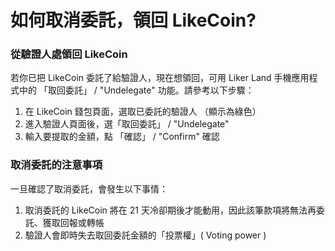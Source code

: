 # 如何取消委託，領回 LikeCoin?

### 從驗證人處領回 LikeCoin

若你已把 LikeCoin 委託了給驗證人，現在想領回，可用 Liker Land 手機應用程式中的 「取回委託」 / "Undelegate" 功能。請參考以下步驟：

1. 在 LikeCoin 錢包頁面，選取已委託的驗證人 （顯示為綠色）
2. 進入驗證人頁面後，選「取回委託」 / "Undelegate"
3. 輸入要提取的金額，點 「確認」 / "Confirm" 確認

### 取消委託的注意事項

一旦確認了取消委託，會發生以下事情：

1. 取消委託的 LikeCoin 將在 21 天冷卻期後才能動用，因此該筆款項將無法再委託、獲取回報或轉帳
2. 驗證人會即時失去取回委託金額的「投票權」\( Voting power \)


